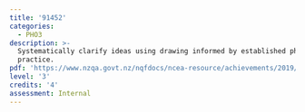 ```yaml
---
title: '91452'
categories:
  - PHO3
description: >-
  Systematically clarify ideas using drawing informed by established photography
  practice.
pdf: 'https://www.nzqa.govt.nz/nqfdocs/ncea-resource/achievements/2019/as91452.pdf'
level: '3'
credits: '4'
assessment: Internal
---
```


